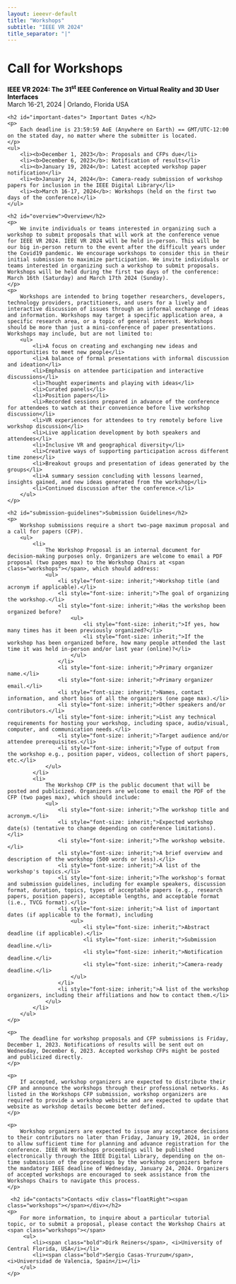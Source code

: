 ```yaml
---
layout: ieeevr-default
title: "Workshops"
subtitle: "IEEE VR 2024"
title_separator: "|"
---
```


<script type="text/javascript">
    $(document).ready(function(){
		var email = ""; 
		var domain = "ieeevr.org"; 

	    email = "workshops2024"; 		
		$(".workshops").html("<span class='text-nowrap'><a href=javascript:location='" + "mail" + "to:" + email + "@" + domain + "'><i class='fas fa-fw fa-envelope-square emailIconSm' style=''></i><i class='emailTextSm'>" + email + "@" + domain + "</a></i></span>");            
	});
</script>

<div>
    <h1 id="cfp-workshops"> Call for Workshops<div class="floatRight"><span class="workshops"></span></div></h1>
    <p>
        <strong style="color: black">IEEE VR 2024: The 31<sup>st</sup> IEEE Conference on Virtual Reality and 3D User Interfaces</strong><br />
            March 16-21, 2024 | Orlando, Florida USA
    </p>

    <h2 id="important-dates"> Important Dates </h2>
    <p>
        Each deadline is 23:59:59 AoE (Anywhere on Earth) == GMT/UTC-12:00 on the stated day, no matter where the submitter is located.
    </p>
    <ul>
        <li><b>December 1, 2023</b>: Proposals and CFPs due</li>
        <li><b>December 6, 2023</b>: Notification of results</li>
        <li><b>January 19, 2024</b>: Latest accepted workshop paper notification</li>
        <li><b>January 24, 2024</b>: Camera-ready submission of workshop papers for inclusion in the IEEE Digital Library</li>
        <li><b>March 16-17, 2024</b>: Workshops (held on the first two days of the conference)</li>
    </ul>

    <h2 id="overview">Overview</h2>
    <p>
        We invite individuals or teams interested in organizing such a workshop to submit proposals that will work at the conference venue for IEEE VR 2024. IEEE VR 2024 will be held in-person. This will be our big in-person return to the event after the difficult years under the Covid19 pandemic. We encourage workshops to consider this in their initial submission to maximize participation. We invite individuals or teams interested in organizing such a workshop to submit proposals. Workshops will be held during the first two days of the conference: March 16th (Saturday) and March 17th 2024 (Sunday).
    </p>
    <p>
        Workshops are intended to bring together researchers, developers, technology providers, practitioners, and users for a lively and interactive discussion of issues through an informal exchange of ideas and information. Workshops may target a specific application area, a specific research area, or a topic of general interest. Workshops should be more than just a mini-conference of paper presentations. Workshops may include, but are not limited to:
        <ul>
            <li>A focus on creating and exchanging new ideas and opportunities to meet new people</li>
            <li>A balance of formal presentations with informal discussion and ideation</li>
            <li>Emphasis on attendee participation and interactive discussions</li>
            <li>Thought experiments and playing with ideas</li>
            <li>Curated panels</li>
            <li>Position papers</li>
            <li>Recorded sessions prepared in advance of the conference for attendees to watch at their convenience before live workshop discussion</li>
            <li>VR experiences for attendees to try remotely before live workshop discussion</li>
            <li>Live application development by both speakers and attendees</li>
            <li>Inclusive VR and geographical diversity</li>
            <li>Creative ways of supporting participation across different time zones</li>
            <li>Breakout groups and presentation of ideas generated by the groups</li>
            <li>A summary session concluding with lessons learned, insights gained, and new ideas generated from the workshop</li>
            <li>Continued discussion after the conference.</li>
        </ul>
    </p>

    <h2 id="submission-guidelines">Submission Guidelines</h2>
    <p>
        Workshop submissions require a short two-page maximum proposal and a call for papers (CFP).
        <ul>
            <li>
                The Workshop Proposal is an internal document for decision-making purposes only. Organizers are welcome to email a PDF proposal (two pages max) to the Workshop Chairs at <span class="workshops"></span>, which should address:           
                <ul>
                    <li style="font-size: inherit;">Workshop title (and acronym if applicable).</li>
                    <li style="font-size: inherit;">The goal of organizing the workshop.</li>
                    <li style="font-size: inherit;">Has the workshop been organized before?
                        <ul>
                            <li style="font-size: inherit;">If yes, how many times has it been previously organized?</li>
                            <li style="font-size: inherit;">If the workshop has been organized before, how many people attended the last time it was held in-person and/or last year (online)?</li>
                        </ul>
                    </li>
                    <li style="font-size: inherit;">Primary organizer name.</li>
                    <li style="font-size: inherit;">Primary organizer email.</li>
                    <li style="font-size: inherit;">Names, contact information, and short bios of all the organizers (one page max).</li>
                    <li style="font-size: inherit;">Other speakers and/or contributors.</li>                  
                    <li style="font-size: inherit;">List any technical requirements for hosting your workshop, including space, audio/visual, computer, and communication needs.</li>
                    <li style="font-size: inherit;">Target audience and/or attendee prerequisites.</li>
                    <li style="font-size: inherit;">Type of output from the workshop e.g., position paper, videos, collection of short papers, etc.</li>
                </ul>
            </li>
            <li>
                The Workshop CFP is the public document that will be posted and publicized. Organizers are welcome to email the PDF of the CFP (two pages max), which should include:
                <ul>
                    <li style="font-size: inherit;">The workshop title and acronym.</li>
                    <li style="font-size: inherit;">Expected workshop date(s) (tentative to change depending on conference limitations).</li>
                    <li style="font-size: inherit;">The workshop website.</li>
                    <li style="font-size: inherit;">A brief overview and description of the workshop (500 words or less).</li>
                    <li style="font-size: inherit;">A list of the workshop's topics.</li>
                    <li style="font-size: inherit;">The workshop's format and submission guidelines, including for example speakers, discussion format, duration, topics, types of acceptable papers (e.g., research papers, position papers), acceptable lengths, and acceptable format (i.e., TVCG format).</li>
                    <li style="font-size: inherit;">A list of important dates (if applicable to the format), including
                        <ul>
                            <li style="font-size: inherit;">Abstract deadline (if applicable).</li>
                            <li style="font-size: inherit;">Submission deadline.</li>
                            <li style="font-size: inherit;">Notification deadline.</li>
                            <li style="font-size: inherit;">Camera-ready deadline.</li>
                        </ul>
                    </li>
                    <li style="font-size: inherit;">A list of the workshop organizers, including their affiliations and how to contact them.</li>
                </ul>
            </li>
        </ul>
    </p>

    <p>
        The deadline for workshop proposals and CFP submissions is Friday, December 1, 2023. Notifications of results will be sent out on Wednesday, December 6, 2023. Accepted workshop CFPs might be posted and publicized directly.
    </p>

    <p>
        If accepted, workshop organizers are expected to distribute their CFP and announce the workshops through their professional networks. As listed in the Workshops CFP submission, workshop organizers are required to provide a workshop website and are expected to update that website as workshop details become better defined.
    </p>

    <p>
        Workshop organizers are expected to issue any acceptance decisions to their contributors no later than Friday, January 19, 2024, in order to allow sufficient time for planning and advance registration for the conference. IEEE VR Workshops proceedings will be published electronically through the IEEE Digital Library, depending on the on-time submission of the proceedings by the workshop organizers before the mandatory IEEE deadline of Wednesday, January 24, 2024. Organizers of accepted workshops are encouraged to seek assistance from the Workshops Chairs to navigate this process.
    </p>

     <h2 id="contacts">Contacts <div class="floatRight"><span class="workshops"></span></div></h2>	
    <p>
        For more information, to inquire about a particular tutorial topic, or to submit a proposal, please contact the Workshop Chairs at <span class="workshops"></span>
         <ul>
            <li><span class="bold">Dirk Reiners</span>, <i>University of Central Florida, USA</i></li>
            <li><span class="bold">Sergio Casas-Yrurzum</span>, <i>Universidad de Valencia, Spain</i></li>
        </ul> 
    </p>
</div>